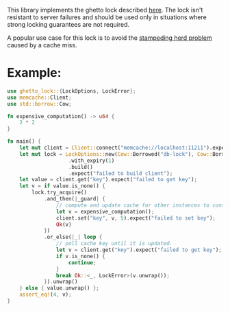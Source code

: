 This library implements the ghetto lock described [here](https://github.com/memcached/memcached/wiki/ProgrammingTricks#ghetto-central-locking). The lock isn't resistant to server failures and should be used only in situations where strong locking guarantees are not required.

 A popular use case for this lock is to avoid the [stampeding herd problem](https://en.wikipedia.org/wiki/Thundering_herd_problem) caused by a cache miss.

 # Example:

 ```rust
 use ghetto_lock::{LockOptions, LockError};
 use memcache::Client;
 use std::borrow::Cow;

 fn expensive_computation() -> u64 {
     2 * 2
 }

 fn main() {
     let mut client = Client::connect("memcache://localhost:11211").expect("error creating client");
     let mut lock = LockOptions::new(Cow::Borrowed("db-lock"), Cow::Borrowed("owner-1"))
                     .with_expiry(1)
                     .build()
                     .expect("failed to build client");
     let value = client.get("key").expect("failed to get key");
     let v = if value.is_none() {
         lock.try_acquire()
             .and_then(|_guard| {
                 // compute and update cache for other instances to consume
                 let v = expensive_computation();
                 client.set("key", v, 5).expect("failed to set key");
                 Ok(v)
             })
             .or_else(|_| loop {
                 // poll cache key until it is updated.
                 let v = client.get("key").expect("failed to get key");
                 if v.is_none() {
                     continue;
                 }
                 break Ok::<_, LockError>(v.unwrap());
             }).unwrap()
     } else { value.unwrap() };
     assert_eq!(4, v);
}
```
